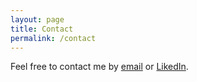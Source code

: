 ```yaml
---
layout: page
title: Contact
permalink: /contact
---
```


Feel free to contact me by [email](mailto:alefeans2@hotmail.com) or [LikedIn](https://www.linkedin.com/in/alefe-da-silva/).
